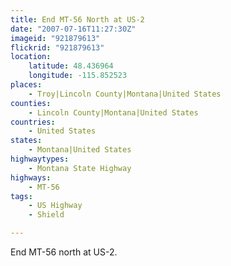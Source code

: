 ```yaml
---
title: End MT-56 North at US-2
date: "2007-07-16T11:27:30Z"
imageid: "921879613"
flickrid: "921879613"
location:
    latitude: 48.436964
    longitude: -115.852523
places:
    - Troy|Lincoln County|Montana|United States
counties:
    - Lincoln County|Montana|United States
countries:
    - United States
states:
    - Montana|United States
highwaytypes:
    - Montana State Highway
highways:
    - MT-56
tags:
    - US Highway
    - Shield

---
```

End MT-56 north at US-2.